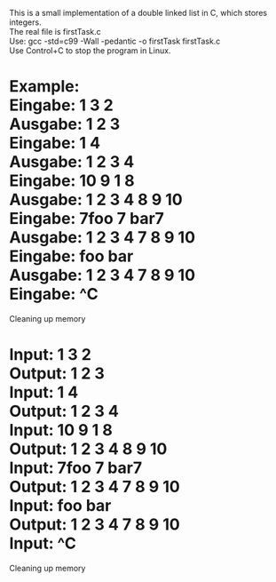 This is a small implementation of a double linked list in C, which stores integers.  
The real file is firstTask.c  
Use: gcc -std=c99 -Wall -pedantic -o firstTask firstTask.c  
Use Control+C to stop the program in Linux.  
  
  
Example:  
Eingabe: 1 3 2  
Ausgabe: 1 2 3  
Eingabe: 1 4  
Ausgabe: 1 2 3 4  
Eingabe: 10 9 1 8  
Ausgabe: 1 2 3 4 8 9 10  
Eingabe: 7foo 7 bar7  
Ausgabe: 1 2 3 4 7 8 9 10  
Eingabe: foo bar  
Ausgabe: 1 2 3 4 7 8 9 10  
Eingabe: ^C  
==================  
Cleaning up memory  
  
Input: 1 3 2  
Output: 1 2 3  
Input: 1 4  
Output: 1 2 3 4  
Input: 10 9 1 8  
Output: 1 2 3 4 8 9 10  
Input: 7foo 7 bar7  
Output: 1 2 3 4 7 8 9 10  
Input: foo bar  
Output: 1 2 3 4 7 8 9 10  
Input: ^C  
==================  
Cleaning up memory  

